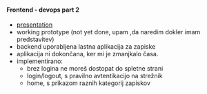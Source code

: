 #### Frontend - devops part 2
- [presentation](https://docs.google.com/presentation/d/1okzh1TzP94cbAMY-YZBT0TKz56tjqFf2DbizrPN4U5o/edit?usp=sharing)
- working prototype (not yet done, upam ,da naredim dokler imam predstavitev)
- backend uporabljena lastna aplikacija za zapiske
- aplikacija ni dokončana, ker mi je zmanjkalo časa.
- implementirano:
    - brez logina ne moreš dostopat do spletne strani
    - login/logout, s pravilno avtentikacijo na strežnik
    - home, s prikazom raznih kategorij zapiskov
